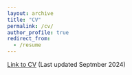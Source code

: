```yaml
---
layout: archive
title: "CV"
permalink: /cv/
author_profile: true
redirect_from:
  - /resume
---
```


[Link to CV](https://wenxinzhang0.github.io/files/Wenxin_CV.pdf) (Last updated Septmber 2024)
